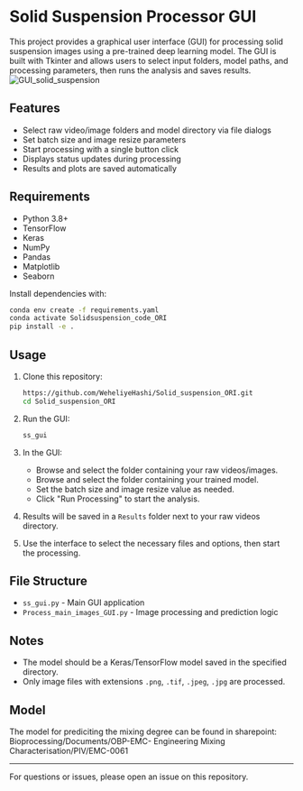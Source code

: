 # Solid Suspension Processor GUI

This project provides a graphical user interface (GUI) for processing solid suspension images using a pre-trained deep learning model. The GUI is built with Tkinter and allows users to select input folders, model paths, and processing parameters, then runs the analysis and saves results.
![GUI_solid_suspension](https://github.com/user-attachments/assets/1ecdffe3-8abb-4e5d-9045-921e77a5fe18)

## Features

- Select raw video/image folders and model directory via file dialogs
- Set batch size and image resize parameters
- Start processing with a single button click
- Displays status updates during processing
- Results and plots are saved automatically

## Requirements

- Python 3.8+
- TensorFlow
- Keras
- NumPy
- Pandas
- Matplotlib
- Seaborn

Install dependencies with:

```sh
conda env create -f requirements.yaml
conda activate Solidsuspension_code_ORI
pip install -e .
```

## Usage

1. Clone this repository:

    ```sh
    https://github.com/WeheliyeHashi/Solid_suspension_ORI.git
    cd Solid_suspension_ORI
    ```

2. Run the GUI:

    ```sh
    ss_gui
    ```

3. In the GUI:
    - Browse and select the folder containing your raw videos/images.
    - Browse and select the folder containing your trained model.
    - Set the batch size and image resize value as needed.
    - Click "Run Processing" to start the analysis.

4. Results will be saved in a `Results` folder next to your raw videos directory.


5. Use the interface to select the necessary files and options, then start the processing.


## File Structure

- `ss_gui.py` - Main GUI application
- `Process_main_images_GUI.py` - Image processing and prediction logic

## Notes

- The model should be a Keras/TensorFlow model saved in the specified directory.
- Only image files with extensions `.png`, `.tif`, `.jpeg`, `.jpg` are processed.

## Model

The model for prediciting the mixing degree can be found in sharepoint: Bioprocessing/Documents/OBP-EMC- Engineering Mixing Characterisation/PIV/EMC-0061

---

For questions or issues, please open an issue on this repository.
